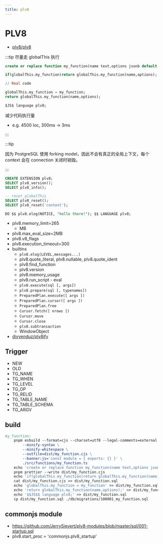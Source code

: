 ```yaml
---
title: plv8
---
```


# PLV8

- [plv8/plv8](https://github.com/plv8/plv8)

:::tip 尽量走 globalThis 执行

```sql
create or replace function my_function(name text,options jsonb default jsonb_build_object()) returns jsonb immutable strict as $JS$

if(globalThis.my_function)return globalThis.my_function(name,options);

// Real code

globalThis.my_function = my_function;
return globalThis.my_function(name,options);

$JS$ language plv8;
```

减少代码执行量

- e.g. 4500 loc, 300ms -> 3ms

:::


:::tip

因为 PostgreSQL 使用  forking model，因此不会有真正的全局上下文，每个 context 会在 connection 关闭时销毁。

:::

```sql
CREATE EXTENSION plv8;
SELECT plv8_version();
SELECT plv8_info();

-- reset globalThis
SELECT plv8_reset();
SELECT plv8_reset('context');

DO $$ plv8.elog(NOTICE, "hello there!"); $$ LANGUAGE plv8;
```

- plv8.memory_limit=265
  - MB
- plv8.max_eval_size=2MB
- plv8.v8_flags
- plv8.execution_timeout=300
- builtins
  - `plv8.elog(LEVEL,messages...)`
  - plv8.quote_literal, plv8.nullable, plv8.quote_ident
  - plv8.find_function
  - plv8.version
  - plv8.memory_usage
  - plv8.run_script - eval
  - `plv8.execute(sql [, args])`
  - `plv8.prepare(sql [, typenames])`
  - `PreparedPlan.execute([ args ])`
  - `PreparedPlan.cursor([ args ])`
  - `PreparedPlan.free`
  - `Cursor.fetch([ nrows ])`
  - `Cursor.move`
  - `Cursor.close`
  - `plv8.subtransaction`
  - WindowObject
- [divyenduz/plv8ify](https://github.com/divyenduz/plv8ify)

## Trigger

- NEW
- OLD
- TG_NAME
- TG_WHEN
- TG_LEVEL
- TG_OP
- TG_RELID
- TG_TABLE_NAME
- TG_TABLE_SCHEMA
- TG_ARGV

## build

```makefile
my_function:
	pnpm esbuild --format=cjs --charset=utf8 --legal-comments=external --bundle --define:process.env.NODE_ENV=\"production\" --define:__DEV__=false \
		--minify-syntax \
		--minify-whitespace \
		--outfile=dist/my_function.cjs \
		--banner:js='const module = { exports: {} }' \
		./src/functions/my_function.ts
	echo 'create or replace function my_function(name text,options jsonb default jsonb_build_object()) returns jsonb immutable strict as $$JS$$' > dist/my_function.sql
	pnpm prettier --write dist/my_function.cjs
	echo 'if(globalThis.my_function)return globalThis.my_function(name,options);' >> dist/my_function.sql
	cat dist/my_function.cjs >> dist/my_function.sql
	echo 'globalThis.my_function = my_function' >> dist/my_function.sql
	echo 'return globalThis.my_function(name,options);' >> dist/my_function.sql
	echo '$$JS$$ language plv8;' >> dist/my_function.sql
	cp dist/my_function.sql ./db/migrations/100001_my_function.sql
```

## commonjs module

- https://github.com/JerrySievert/plv8-modules/blob/master/sql/001-startup.sql
- plv8.start_proc = 'commonjs.plv8_startup'
